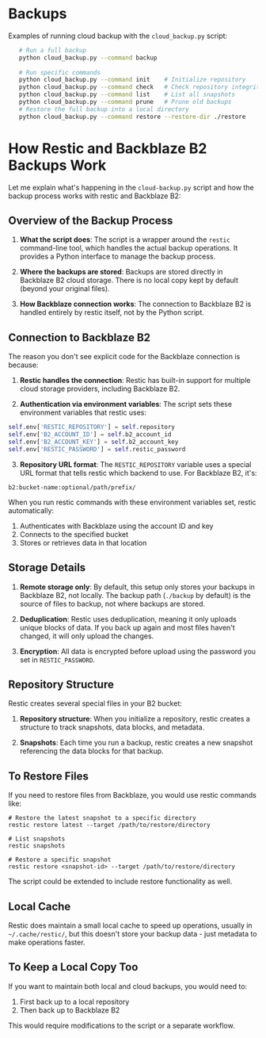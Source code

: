 # Backups

Examples of running cloud backup with the `cloud_backup.py` script:

``` bash
   # Run a full backup
   python cloud_backup.py --command backup
   
   # Run specific commands
   python cloud_backup.py --command init    # Initialize repository
   python cloud_backup.py --command check   # Check repository integrity
   python cloud_backup.py --command list    # List all snapshots
   python cloud_backup.py --command prune   # Prune old backups
   # Restore the full backup into a local directory
   python cloud_backup.py --command restore --restore-dir ./restore
```

# How Restic and Backblaze B2 Backups Work

Let me explain what's happening in the `cloud-backup.py` script and how the backup process works with restic and
Backblaze B2:

## Overview of the Backup Process

1. **What the script does**: The script is a wrapper around the `restic` command-line tool, which handles the actual
   backup operations. It provides a Python interface to manage the backup process.

2. **Where the backups are stored**: Backups are stored directly in Backblaze B2 cloud storage. There is no local copy
   kept by default (beyond your original files).

3. **How Backblaze connection works**: The connection to Backblaze B2 is handled entirely by restic itself, not by the
   Python script.

## Connection to Backblaze B2

The reason you don't see explicit code for the Backblaze connection is because:

1. **Restic handles the connection**: Restic has built-in support for multiple cloud storage providers, including
   Backblaze B2.

2. **Authentication via environment variables**: The script sets these environment variables that restic uses:

```python
self.env['RESTIC_REPOSITORY'] = self.repository
self.env['B2_ACCOUNT_ID'] = self.b2_account_id
self.env['B2_ACCOUNT_KEY'] = self.b2_account_key
self.env['RESTIC_PASSWORD'] = self.restic_password
```

3. **Repository URL format**: The `RESTIC_REPOSITORY` variable uses a special URL format that tells restic which backend
   to use. For Backblaze B2, it's:

```
b2:bucket-name:optional/path/prefix/
```

When you run restic commands with these environment variables set, restic automatically:

1. Authenticates with Backblaze using the account ID and key
2. Connects to the specified bucket
3. Stores or retrieves data in that location

## Storage Details

1. **Remote storage only**: By default, this setup only stores your backups in Backblaze B2, not locally. The backup
   path (`./backup` by default) is the source of files to backup, not where backups are stored.

2. **Deduplication**: Restic uses deduplication, meaning it only uploads unique blocks of data. If you back up again and
   most files haven't changed, it will only upload the changes.

3. **Encryption**: All data is encrypted before upload using the password you set in `RESTIC_PASSWORD`.

## Repository Structure

Restic creates several special files in your B2 bucket:

1. **Repository structure**: When you initialize a repository, restic creates a structure to track snapshots, data
   blocks, and metadata.

2. **Snapshots**: Each time you run a backup, restic creates a new snapshot referencing the data blocks for that backup.

## To Restore Files

If you need to restore files from Backblaze, you would use restic commands like:

```shell script
# Restore the latest snapshot to a specific directory
restic restore latest --target /path/to/restore/directory

# List snapshots
restic snapshots

# Restore a specific snapshot
restic restore <snapshot-id> --target /path/to/restore/directory
```

The script could be extended to include restore functionality as well.

## Local Cache

Restic does maintain a small local cache to speed up operations, usually in `~/.cache/restic/`, but this doesn't store
your backup data - just metadata to make operations faster.

## To Keep a Local Copy Too

If you want to maintain both local and cloud backups, you would need to:

1. First back up to a local repository
2. Then back up to Backblaze B2

This would require modifications to the script or a separate workflow.
